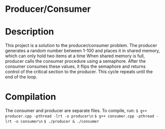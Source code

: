 # Producer/Consumer
# Description
This project is a solution to the producer/consumer problem. The producer generates a random number between 1-100 and places it in shared memory, which can only hold two items at a time When shared memory is full, producer calls the consumer procedure using a semaphore. After the consumer consumes these values, it flips the semaphore and returns control of the critical section to the producer. This cycle repeats until the end of the loop.
# Compilation
The consumer and producer are separate files. To compile, run:
`$ g++ producer.cpp -pthread -lrt -o producer\n`
`$ g++ consumer.cpp -pthread -lrt -o consumer\n`
`$ ./producer & ./consumer`

